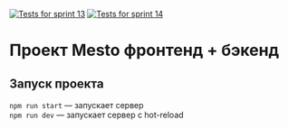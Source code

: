[![Tests for sprint 13](https://github.com/evgeniybalagurov/express-mesto-gha/actions/workflows/tests-13-sprint.yml/badge.svg)](https://github.com/evgeniybalagurov/express-mesto-gha/actions/workflows/tests-13-sprint.yml) [![Tests for sprint 14](https://github.com/evgeniybalagurov/express-mesto-gha/actions/workflows/tests-14-sprint.yml/badge.svg)](https://github.com/evgeniybalagurov/express-mesto-gha/actions/workflows/tests-14-sprint.yml)
# Проект Mesto фронтенд + бэкенд

## Запуск проекта

`npm run start` — запускает сервер   
`npm run dev` — запускает сервер с hot-reload
